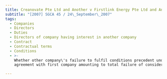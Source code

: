 ```yaml
---
title: Creanovate Pte Ltd and Another v Firstlink Energy Pte Ltd and Another Appeal
subtitle: "[2007] SGCA 45 / 24\_September\_2007"
tags:
  - Companies
  - Directors
  - Duties
  - Directors of company having interest in another company
  - Contract
  - Contractual terms
  - Conditions
  - >-
    Whether other company\'s failure to fulfil conditions precedent under
    agreement with first company amounting to total failure of consideration

---
```


